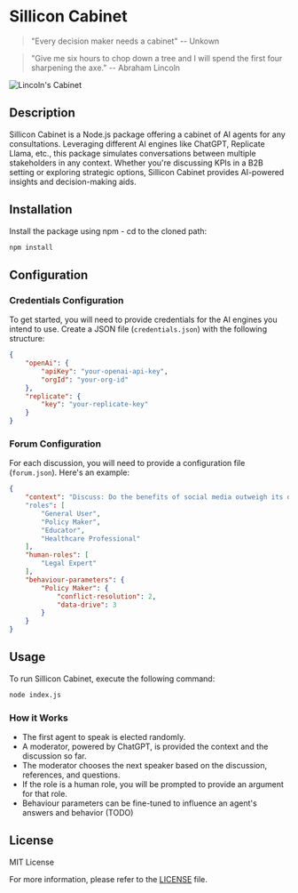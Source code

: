 # Sillicon Cabinet

> "Every decision maker needs a cabinet" -- Unkown

> "Give me six hours to chop down a tree and I will spend the first four sharpening the axe."
-- Abraham Lincoln



![Lincoln's Cabinet](https://tile.loc.gov/storage-services/service/rbc/lprbscsm/scsm0440/001q.gif#h=400&w=800)

## Description
Sillicon Cabinet is a Node.js package offering a cabinet of AI agents for any consultations. Leveraging different AI engines like ChatGPT, Replicate Llama, etc., this package simulates conversations between multiple stakeholders in any context. Whether you're discussing KPIs in a B2B setting or exploring strategic options, Sillicon Cabinet provides AI-powered insights and decision-making aids.

## Installation
Install the package using npm - cd to the cloned path:

```bash
npm install
```

## Configuration

### Credentials Configuration

To get started, you will need to provide credentials for the AI engines you intend to use. Create a JSON file (`credentials.json`) with the following structure:

```json
{
    "openAi": {
        "apiKey": "your-openai-api-key",
        "orgId": "your-org-id"
    },
    "replicate": {
        "key": "your-replicate-key"
    }
}
```

### Forum Configuration

For each discussion, you will need to provide a configuration file (`forum.json`). Here's an example:

```json
{
    "context": "Discuss: Do the benefits of social media outweigh its drawbacks?"
    "roles": [
        "General User",
        "Policy Maker",
        "Educator",
        "Healthcare Professional"
    ],
    "human-roles": [
        "Legal Expert"
    ],
    "behaviour-parameters": {
        "Policy Maker": {
            "conflict-resolution": 2,
            "data-drive": 3
        }
    }
}
```

## Usage

To run Sillicon Cabinet, execute the following command:

```bash
node index.js
```

### How it Works

- The first agent to speak is elected randomly.
- A moderator, powered by ChatGPT, is provided the context and the discussion so far.
- The moderator chooses the next speaker based on the discussion, references, and questions.
- If the role is a human role, you will be prompted to provide an argument for that role.
- Behaviour parameters can be fine-tuned to influence an agent's answers and behavior (TODO)

## License
MIT License

For more information, please refer to the [LICENSE](./LICENSE) file.
